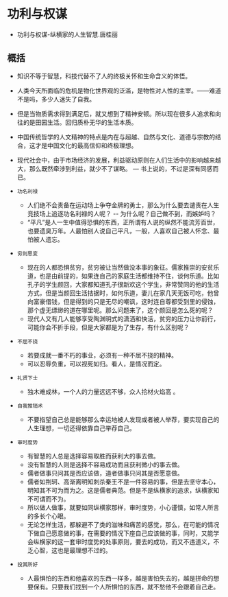 # 功利与权谋

- 功利与权谋-纵横家的人生智慧.唐桂丽

## 概括
- 知识不等于智慧，科技代替不了人的终极关怀和生命含义的体悟。
- 人类今天所面临的危机是物化世界观的泛滥，是物性对人性的主宰。——难道不是吗，多少人迷失了自我。
- 但是当物质需求得到满足后，就又想到了精神安顿。所以现在很多人追求和向往的是田园生活。回归质朴无华的生活本质。
- 中国传统哲学的人文精神的特点是内在与超越、自然与文化、道德与宗教的结合，这才是中国文化的最高信仰和终极理想。
- 现代社会中，由于市场经济的发展，利益驱动原则在人们生活中的影响越来越大，那么既然牵涉到利益，就少不了谋略。 — 书上说的，不过是深有同感而已。

- `功名利禄`
    - 人们绝不会责备在运动场上争夺金牌的勇士，那么为什么要去谴责在人生竞技场上追逐功名利禄的人呢？ -- 为什么呢？自己做不到，而嫉妒吗？
    - “平凡”是人一生中值得恐惧的东西，正所谓有人说的纵然不能流芳百世，也要遗臭万年。人最怕别人说自己平凡，一般，人喜欢自己被人怀念、最怕被人遗忘。

- `穷则思变`
    - 现在的人都恐惧贫穷，贫穷被让当然做没本事的象征。儒家推崇的安贫乐道，也是由前提的，如果连自己的家庭生活都维持不住，谈何乐道。比如孔子的学生颜回，大家都知道孔子很新欢这个学生，非常赞同的他的生活方式，但是当颜回生活拮据时，如何乐道，妻儿在家几天无饭可吃，他曾向富豪借钱，但是得到的只是无尽的嘲讽，这时连自尊都受到里的侵蚀，那个虚无缥缈的道在哪里呢。那么问题来了，这个颜回是怎么死的呢？
    - 现代人又有几人能够享受陶渊明式的潇洒和快活，贫穷的压力让你前行，可能你会不折手段，但是大家都是为了生存，有什么区别呢？
- `不屈不挠`
    - 若要成就一番不朽的事业，必须有一种不屈不挠的精神。
    - 可以忍辱负重，可以视死如归。看人，是情况而定。
- `礼贤下士`
    - 独木难成林，一个人的力量远远不够，众人拾材火焰高 。
- `自我推销术`
    - 不要指望自己总是能够那么幸运地被人发现或者被人举荐，要实现自己的人生理想，一切还得依靠自己举荐自己。
- `审时度势`
	- 有智慧的人总是选择容易取胜而获利大的事去做。
	- 没有智慧的人则是选择不容易成功而且获利微小的事去做。
	- 儒者做事只问其是否应该做，道者做事只问其是否愿意做。
	- 儒者如荆轲、高渐离明知刺杀秦王不是一件容易的事，但是去坚守本心，明知其不可为而为之。这是儒者典范。但是不是纵横家的追求，纵横家知不可谓而不为。
	- 所以做人做事，就要如同纵横家那样，审时度势，小心谨慎，如常人所言的多长个心眼。
	- 无论怎样生活，都躲避不了类的滋味和痛苦的感觉，那么，在可能的情况下做自己愿意做的事，在需要的情况下座自己应该做的事，同时，又能学会纵横家的这一套审时度势的处事原则，要去的成功，而又不违道义，不乏心智，这也是最理想不过的。
- `投其所好`
    - 人最惧怕的东西和他喜欢的东西一样多，越是害怕失去的，越是拼命的想要保有。只要我们找到一个人所惧怕的东西，就不愁他不会跟着自己走。 